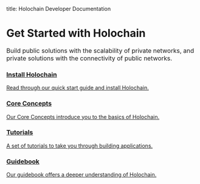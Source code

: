 title: Holochain Developer Documentation

# Get Started with Holochain

<span style="font-size: 1rem;">Build public solutions with the scalability of private networks, and private solutions with the connectivity of public networks.</span>

<div class="h-tile-container">
	<div class="h-tile tile-started">
		<a href="install">
			<h3>Install Holochain</h3>
			<p>Read through our quick start guide and install Holochain.</p>
		</a>
	</div>
	<div class="h-tile tile-concepts">
		<a href="concepts">
			<h3>Core Concepts</h3>
			<p>Our Core Concepts introduce you to the basics of Holochain.</p>
		</a>
	</div>
	<div class="h-tile tile-tutorials">
		<a href="tutorials/coreconcepts">
			<h3>Tutorials</h3>
			<p>A set of tutorials to take you through building applications.</p>
		</a>
	</div>
	<div class="h-tile tile-guidebook">
		<a href="guide/welcome">
			<h3>Guidebook</h3>
			<p>Our guidebook offers a deeper understanding of Holochain.</p>
		</a>
	</div>
</div> 